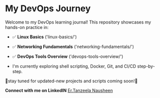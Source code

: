 # My DevOps Journey

Welcome to my DevOps learning journal!
This repository showcases my hands-on practice in:

- ✅ **Linux Basics** ('linux-basics/')
- ✅ **Networking Fundamentals** ('networking-fundamentals/')
- ✅ **DevOps Tools Overview** ('devops-tools-overview/')

- I'm currently exploring shell scripting, Docker, Git, and CI/CD step-by-step.
  
📌stay tuned for updated-new projects and scripts coming soon!🌱

**Connect with me on LinkedIN**
[Er.Tanzeela Nausheen](https://www.linkedin.com/in/er-tanzeela-nausheen-5a1447224)

